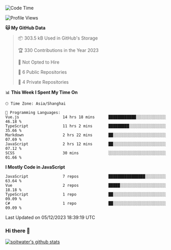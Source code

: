 <!--START_SECTION:waka-->
![Code Time](http://img.shields.io/badge/Code%20Time-2%2C875%20hrs%2046%20mins-blue)

![Profile Views](http://img.shields.io/badge/Profile%20Views-0-blue)

**🐱 My GitHub Data** 

> 📦 303.5 kB Used in GitHub's Storage 
 > 
> 🏆 330 Contributions in the Year 2023
 > 
> 🚫 Not Opted to Hire
 > 
> 📜 6 Public Repositories 
 > 
> 🔑 4 Private Repositories 
 > 
📊 **This Week I Spent My Time On** 

```text
🕑︎ Time Zone: Asia/Shanghai

💬 Programming Languages: 
Vue.js                   14 hrs 18 mins      ████████████░░░░░░░░░░░░░   46.18 % 
TypeScript               11 hrs 2 mins       █████████░░░░░░░░░░░░░░░░   35.66 % 
Markdown                 2 hrs 22 mins       ██░░░░░░░░░░░░░░░░░░░░░░░   07.69 % 
JavaScript               2 hrs 12 mins       ██░░░░░░░░░░░░░░░░░░░░░░░   07.12 % 
SCSS                     30 mins             ░░░░░░░░░░░░░░░░░░░░░░░░░   01.66 % 
```

**I Mostly Code in JavaScript** 

```text
JavaScript               7 repos             ████████████████░░░░░░░░░   63.64 % 
Vue                      2 repos             █████░░░░░░░░░░░░░░░░░░░░   18.18 % 
TypeScript               1 repo              ██░░░░░░░░░░░░░░░░░░░░░░░   09.09 % 
C#                       1 repo              ██░░░░░░░░░░░░░░░░░░░░░░░   09.09 % 
```




 Last Updated on 05/12/2023 18:39:19 UTC
<!--END_SECTION:waka-->

### Hi there 👋
[![soitwater's github stats](https://github-readme-stats.vercel.app/api?username=soitwater)](https://github.com/soitwater/github-readme-stats)
